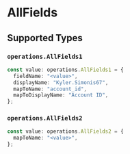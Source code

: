 # AllFields


## Supported Types

### `operations.AllFields1`

```typescript
const value: operations.AllFields1 = {
  fieldName: "<value>",
  displayName: "Kyler.Simonis67",
  mapToName: "account_id",
  mapToDisplayName: "Account ID",
};
```

### `operations.AllFields2`

```typescript
const value: operations.AllFields2 = {
  mapToName: "<value>",
};
```

